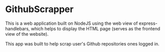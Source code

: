 # GithubScrapper

This is a web application built on NodeJS using the web view of express-handlebars, which helps to display the HTML page (serves as the frontend view of the website).

This app was built to help scrap user's Github repositories ones logged in.  
